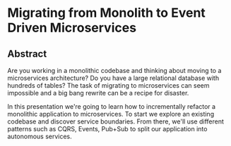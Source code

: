 # Migrating from Monolith to Event Driven Microservices

## Abstract

Are you working in a monolithic codebase and thinking about moving to a microservices architecture? Do you have a large relational database with hundreds of tables? The task of migrating to microservices can seem impossible and a big bang rewrite can be a recipe for disaster.

In this presentation we're going to learn how to incrementally refactor a monolithic application to microservices.  To start we explore an existing codebase and discover service boundaries. From there, we'll use different patterns such as CQRS, Events, Pub+Sub to split our application into autonomous services.

